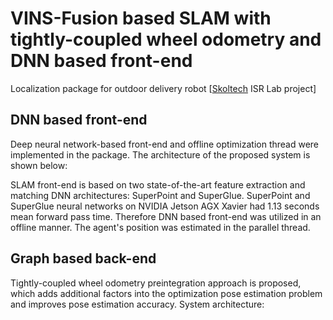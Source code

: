 # VINS-Fusion based SLAM with tightly-coupled wheel odometry and DNN based front-end
Localization package for outdoor delivery robot [[Skoltech](https://www.skoltech.ru/) ISR Lab project]

## DNN based front-end

Deep neural network-based front-end and offline optimization thread were implemented in the package. The architecture of the proposed system is shown below:

SLAM front-end is based on two state-of-the-art feature extraction and matching DNN architectures: SuperPoint and SuperGlue. SuperPoint and SuperGlue neural networks on NVIDIA Jetson AGX Xavier had 1.13 seconds mean forward pass time. Therefore DNN based front-end was utilized in an offline manner. The agent's position was estimated in the parallel thread.

## Graph based back-end

Tightly-coupled wheel odometry preintegration approach is proposed, which adds additional factors into the optimization pose estimation problem and improves pose estimation accuracy. System architecture:
